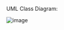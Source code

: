 UML Class Diagram:

![image](https://user-images.githubusercontent.com/74905634/184961885-81d02f7e-c578-4e1f-bfc6-08471d9a4260.png)
